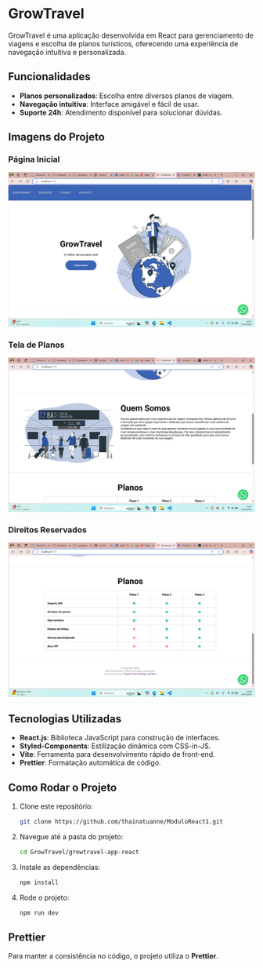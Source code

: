 # GrowTravel

GrowTravel é uma aplicação desenvolvida em React para gerenciamento de viagens e escolha de planos turísticos, oferecendo uma experiência de navegação intuitiva e personalizada.

## Funcionalidades

- **Planos personalizados**: Escolha entre diversos planos de viagem.
- **Navegação intuitiva**: Interface amigável e fácil de usar.
- **Suporte 24h**: Atendimento disponível para solucionar dúvidas.

## Imagens do Projeto

### Página Inicial
![Página Inicial](./src/assets/image1.png)

### Tela de Planos
![Tela de Planos](./src/assets/image2.png)

### Direitos Reservados
![Direitos Reservados](./src/assets/image3.png)

## Tecnologias Utilizadas

- **React.js**: Biblioteca JavaScript para construção de interfaces.
- **Styled-Components**: Estilização dinâmica com CSS-in-JS.
- **Vite**: Ferramenta para desenvolvimento rápido de front-end.
- **Prettier**: Formatação automática de código.

## Como Rodar o Projeto

1. Clone este repositório:
   ```bash
   git clone https://github.com/thainatuanne/ModuloReact1.git
   ```

2. Navegue até a pasta do projeto:
   ```bash
   cd GrowTravel/growtravel-app-react
   ```

3. Instale as dependências:
   ```bash
   npm install
   ```

4. Rode o projeto:
   ```bash
   npm run dev
   ```

## Prettier

Para manter a consistência no código, o projeto utiliza o **Prettier**.